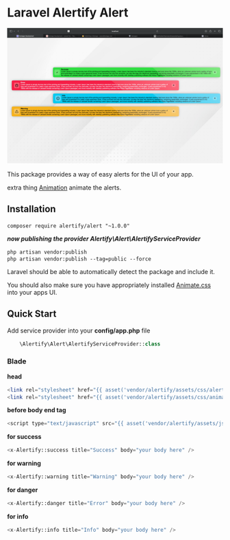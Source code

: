 # Laravel Alertify Alert
![alt text](https://raw.githubusercontent.com/AqibUllah/Alertify/master/src/public/assets/img.png)

This package provides a way of easy alerts for the UI of your app.

extra thing [Animation](https://animate.style) animate the alerts.

## Installation

```
composer require alertify/alert "~1.0.0"
```
***now publishing the provider Alertify\Alert\AlertifyServiceProvider***
```
php artisan vendor:publish
php artisan vendor:publish --tag=public --force
```

Laravel should be able to automatically detect the package and include it.

You should also make sure you have appropriately installed [Animate.css](https://animate.style) into your apps UI.

## Quick Start

Add service provider into your **config/app.php** file
```php
    \Alertify\Alert\AlertifyServiceProvider::class
```

### Blade
**head**
```php
<link rel="stylesheet" href="{{ asset('vendor/alertify/assets/css/alertify.css') }}">
<link rel="stylesheet" href="{{ asset('vendor/alertify/assets/css/animate.min.css') }}">
```
**before body end tag**
```php
<script type="text/javascript" src="{{ asset('vendor/alertify/assets/js/alert.js') }}"></script>
```
**for success**
```php
<x-Alertify::success title="Success" body="your body here" />
```
**for warning**
```php
<x-Alertify::warning title="Warning" body="your body here" />
```

**for danger**
```php
<x-Alertify::danger title="Error" body="your body here" />
```

**for info**
```php
<x-Alertify::info title="Info" body="your body here" />
```
